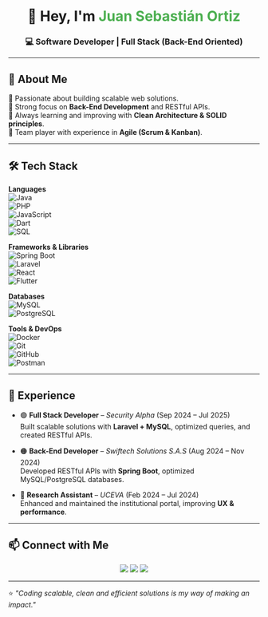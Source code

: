 <h1 align="center">👋 Hey, I'm <span style="color:#4CAF50;">Juan Sebastián Ortiz</span></h1>
<h3 align="center">💻 Software Developer | Full Stack (Back-End Oriented)</h3>

---

## 🚀 About Me
🔹 Passionate about building scalable web solutions.  
🔹 Strong focus on **Back-End Development** and RESTful APIs.  
🔹 Always learning and improving with **Clean Architecture & SOLID principles**.  
🔹 Team player with experience in **Agile (Scrum & Kanban)**.

---

## 🛠 Tech Stack

**Languages**  
![Java](https://img.shields.io/badge/Java-ED8B00?style=for-the-badge&logo=java&logoColor=white)  
![PHP](https://img.shields.io/badge/PHP-777BB4?style=for-the-badge&logo=php&logoColor=white)  
![JavaScript](https://img.shields.io/badge/JavaScript-323330?style=for-the-badge&logo=javascript&logoColor=F7DF1E)  
![Dart](https://img.shields.io/badge/Dart-0175C2?style=for-the-badge&logo=dart&logoColor=white)  
![SQL](https://img.shields.io/badge/SQL-025E8C?style=for-the-badge&logo=database&logoColor=white)

**Frameworks & Libraries**  
![Spring Boot](https://img.shields.io/badge/Spring_Boot-6DB33F?style=for-the-badge&logo=springboot&logoColor=white)  
![Laravel](https://img.shields.io/badge/Laravel-FF2D20?style=for-the-badge&logo=laravel&logoColor=white)  
![React](https://img.shields.io/badge/React-20232A?style=for-the-badge&logo=react&logoColor=61DAFB)  
![Flutter](https://img.shields.io/badge/Flutter-02569B?style=for-the-badge&logo=flutter&logoColor=white)

**Databases**  
![MySQL](https://img.shields.io/badge/MySQL-005C84?style=for-the-badge&logo=mysql&logoColor=white)  
![PostgreSQL](https://img.shields.io/badge/PostgreSQL-316192?style=for-the-badge&logo=postgresql&logoColor=white)

**Tools & DevOps**  
![Docker](https://img.shields.io/badge/Docker-2496ED?style=for-the-badge&logo=docker&logoColor=white)  
![Git](https://img.shields.io/badge/Git-F05033?style=for-the-badge&logo=git&logoColor=white)  
![GitHub](https://img.shields.io/badge/GitHub-181717?style=for-the-badge&logo=github&logoColor=white)  
![Postman](https://img.shields.io/badge/Postman-FF6C37?style=for-the-badge&logo=postman&logoColor=white)

---

## 📌 Experience

- 🟢 **Full Stack Developer** – *Security Alpha* (Sep 2024 – Jul 2025)  
  Built scalable solutions with **Laravel + MySQL**, optimized queries, and created RESTful APIs.  

- 🟠 **Back-End Developer** – *Swiftech Solutions S.A.S* (Aug 2024 – Nov 2024)  
  Developed RESTful APIs with **Spring Boot**, optimized MySQL/PostgreSQL databases.  

- 🔵 **Research Assistant** – *UCEVA* (Feb 2024 – Jul 2024)  
  Enhanced and maintained the institutional portal, improving **UX & performance**.  

---

## 📫 Connect with Me

<p align="center">
  <a href="mailto:juan.ortiz05@uceva.edu.co"><img src="https://img.shields.io/badge/Email-D14836?style=for-the-badge&logo=gmail&logoColor=white"></a>
  <a href="https://www.linkedin.com/in/juansebastian-ortíz"><img src="https://img.shields.io/badge/LinkedIn-0077B5?style=for-the-badge&logo=linkedin&logoColor=white"></a>
  <a href="https://github.com/sebastian-ortiz"><img src="https://img.shields.io/badge/GitHub-100000?style=for-the-badge&logo=github&logoColor=white"></a>
</p>

---

⭐️ *"Coding scalable, clean and efficient solutions is my way of making an impact."*
